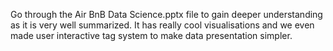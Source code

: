 Go through the Air BnB Data Science.pptx file to gain deeper understanding as it is very well summarized. It has really cool visualisations and we even made user interactive tag system to make data presentation simpler.
